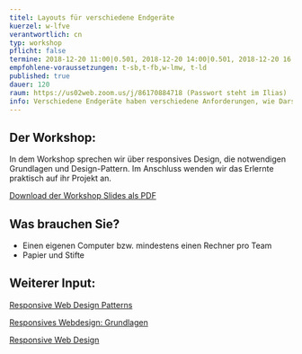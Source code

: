 ```yaml
---
titel: Layouts für verschiedene Endgeräte
kuerzel: w-lfve
verantwortlich: cn
typ: workshop
pflicht: false
termine: 2018-12-20 11:00|0.501, 2018-12-20 14:00|0.501, 2018-12-20 16:00|0.501
empfohlene-voraussetzungen: t-sb,t-fb,w-lmw, t-ld
published: true
dauer: 120
raum: https://us02web.zoom.us/j/86170884718 (Passwort steht im Ilias)
info: Verschiedene Endgeräte haben verschiedene Anforderungen, wie Darstellungsfläche und Interaktionsmöglichkeiten. Wie entwickle ich dafür Layoutkonzepte?
---
```


## Der Workshop:
In dem Workshop sprechen wir über responsives Design, die notwendigen Grundlagen und Design-Pattern.
Im Anschluss wenden wir das Erlernte praktisch auf ihr Projekt an.

<p><a href="https://th-koeln.github.io/mi-bachelor-gdvk/download/workshop-layouts-fuer-verschiedene-endgeraete/layouts_fuer_verschiedene_endgeraete.pdf">Download der Workshop Slides als PDF</a></p>

## Was brauchen Sie?
- Einen eigenen Computer bzw. mindestens einen Rechner pro Team
- Papier und Stifte

## Weiterer Input:

<p><a href="https://developers.google.com/web/fundamentals/design-and-ui/responsive/patterns">Responsive Web Design Patterns</a></p>

<p><a href="https://developers.google.com/web/fundamentals/design-and-ui/responsive/">Responsives Webdesign: Grundlagen</a></p>

<p><a href="https://responsivedesign.is/">Responsive Web Design</a></p>
